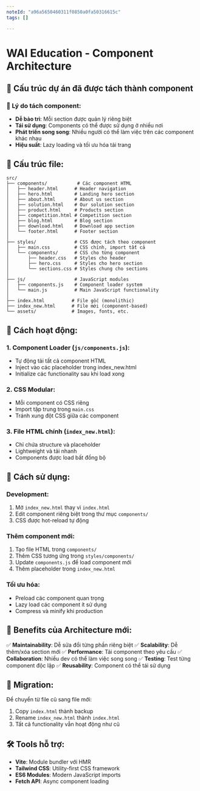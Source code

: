 ```yaml
---
noteId: "a96a5650460311f0850a0fa50316615c"
tags: []

---
```


# WAI Education - Component Architecture

## 📁 Cấu trúc dự án đã được tách thành component

### 🎯 Lý do tách component:
- **Dễ bảo trì**: Mỗi section được quản lý riêng biệt
- **Tái sử dụng**: Components có thể được sử dụng ở nhiều nơi
- **Phát triển song song**: Nhiều người có thể làm việc trên các component khác nhau
- **Hiệu suất**: Lazy loading và tối ưu hóa tải trang

## 📂 Cấu trúc file:

```
src/
├── components/           # Các component HTML
│   ├── header.html      # Header navigation
│   ├── hero.html        # Landing hero section
│   ├── about.html       # About us section
│   ├── solution.html    # Our solution section
│   ├── product.html     # Products section
│   ├── competition.html # Competition section
│   ├── blog.html        # Blog section
│   ├── download.html    # Download app section
│   └── footer.html      # Footer section
│
├── styles/              # CSS được tách theo component
│   ├── main.css         # CSS chính, import tất cả
│   └── components/      # CSS cho từng component
│       ├── header.css   # Styles cho header
│       ├── hero.css     # Styles cho hero section
│       └── sections.css # Styles chung cho sections
│
├── js/                  # JavaScript modules
│   ├── components.js    # Component loader system
│   └── main.js          # Main JavaScript functionality
│
├── index.html          # File gốc (monolithic)
├── index_new.html      # File mới (component-based)
└── assets/             # Images, fonts, etc.
```

## 🔧 Cách hoạt động:

### 1. Component Loader (`js/components.js`):
- Tự động tải tất cả component HTML
- Inject vào các placeholder trong index_new.html
- Initialize các functionality sau khi load xong

### 2. CSS Modular:
- Mỗi component có CSS riêng
- Import tập trung trong `main.css`
- Tránh xung đột CSS giữa các component

### 3. File HTML chính (`index_new.html`):
- Chỉ chứa structure và placeholder
- Lightweight và tải nhanh
- Components được load bất đồng bộ

## 🚀 Cách sử dụng:

### Development:
1. Mở `index_new.html` thay vì `index.html`
2. Edit component riêng biệt trong thư mục `components/`
3. CSS được hot-reload tự động

### Thêm component mới:
1. Tạo file HTML trong `components/`
2. Thêm CSS tương ứng trong `styles/components/`
3. Update `components.js` để load component mới
4. Thêm placeholder trong `index_new.html`

### Tối ưu hóa:
- Preload các component quan trọng
- Lazy load các component ít sử dụng
- Compress và minify khi production

## 📝 Benefits của Architecture mới:

✅ **Maintainability**: Dễ sửa đổi từng phần riêng biệt
✅ **Scalability**: Dễ thêm/xóa section mới
✅ **Performance**: Tải component theo yêu cầu
✅ **Collaboration**: Nhiều dev có thể làm việc song song
✅ **Testing**: Test từng component độc lập
✅ **Reusability**: Component có thể tái sử dụng

## 🔄 Migration:

Để chuyển từ file cũ sang file mới:
1. Copy `index.html` thành backup
2. Rename `index_new.html` thành `index.html`
3. Tất cả functionality vẫn hoạt động như cũ

## 🛠️ Tools hỗ trợ:

- **Vite**: Module bundler với HMR
- **Tailwind CSS**: Utility-first CSS framework
- **ES6 Modules**: Modern JavaScript imports
- **Fetch API**: Async component loading 